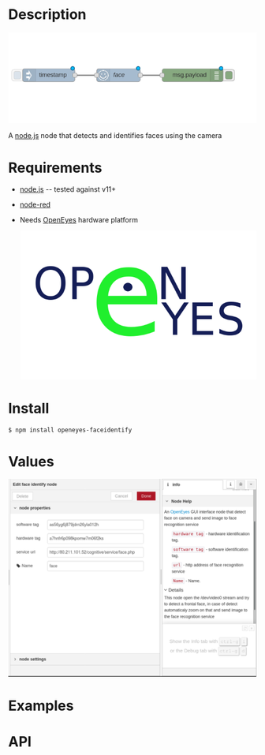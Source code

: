 Description
===========

![OpenEyes-FaceIdentify-flow](https://github.com/nemax68/node-red-contrib-OpenEyes-FaceIdentify/blob/master/images/flow.png)

A [node.js](http://nodejs.org/) node that detects and identifies faces using the camera

Requirements
============

* [node.js](http://nodejs.org/) -- tested against v11+

* [node-red](http://nodered.org/)

* Needs [OpenEyes](http://open-eyes.it) hardware platform

  ![OpenEyes-FaceIdentify-flow](https://github.com/nemax68/node-red-contrib-OpenEyes-FaceIdentify/blob/master/images/open-eyes.png)

Install
=======

```shell
$ npm install openeyes-faceidentify
```
Values
========

![Values](https://github.com/nemax68/node-red-contrib-OpenEyes-FaceIdentify/blob/master/images/value.png)

Examples
========

API
===
